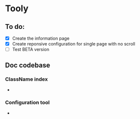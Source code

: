 # Tooly

## To do:

- [x] Create the information page
- [x] Create reponsive configuration for single page with no scroll
- [ ] Test BETA version 

## Doc codebase

### ClassName index

- 

### Configuration tool

- 


